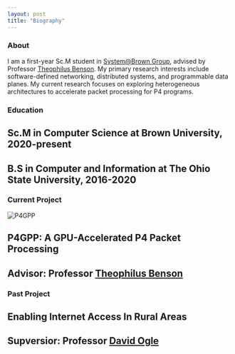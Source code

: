 ```yaml
---
layout: post
title: "Biography"
---
```


### About

I am a first-year Sc.M student in [System@Brown Group][system-group], advised by Professor [Theophilus Benson][theophilus-benson]. My primary research interests include software-defined networking, distributed systems, and programmable data planes. My current research focuses on exploring heterogeneous architectures to accelerate packet processing for P4 programs.

### Education
## Sc.M in Computer Science at Brown University, 2020-present
## B.S in Computer and Information at The Ohio State University, 2016-2020

### Current Project
![P4GPP]({{site.baseurl}}/assets/img/p4gpp.jpg)
## P4GPP: A GPU-Accelerated P4 Packet Processing
## Advisor: Professor [Theophilus Benson][theophilus-benson]

### Past Project
## Enabling Internet Access In Rural Areas
## Supversior: Professor [David Ogle][david-ogle]

[theophilus-benson]: https://cs.brown.edu/~tab/
[david-ogle]: https://sites.google.com/site/daveogle/dave-s-homepage
[system-group]: https://systems.cs.brown.edu/
